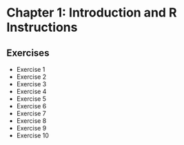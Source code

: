 # Chapter 1: Introduction and R Instructions

## Exercises

* Exercise 1
* Exercise 2
* Exercise 3
* Exercise 4
* Exercise 5
* Exercise 6
* Exercise 7
* Exercise 8
* Exercise 9 
* Exercise 10
